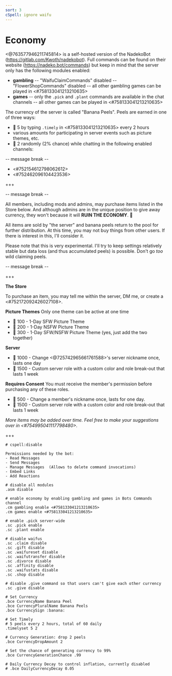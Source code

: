 ```yaml
---
sort: 3
cSpell: ignore waifu
---
```


# Economy

<@763577946211745814> is a self-hosted version of the NadekoBot (<https://gitlab.com/Kwoth/nadekobot>).  Full commands can be found on their website (<https://nadeko.bot/commands>) but keep in mind that the server only has the following modules enabled:

- **gambling**
-- "WaifuClaimCommands" disabled
-- "FlowerShopCommands" disabled
-- all other gambling games can be played in <#758133041213210635>
- **games**
-- only the `.pick` and `.plant` commands are available in the chat channels
-- all other games can be played in <#758133041213210635>

The currency of the server is called "Banana Peels".  Peels are earned in one of three ways:
- :banana: 5 by typing `.timely` in <#758133041213210635> every 2 hours
- various amounts for participating in server events such as picture themes, etc.
- :banana: 2 randomly (2% chance) while chatting in the following enabled channels:

-- message break --

- <#752154612798062612>
- <#752462096104423536>

+++

-- message break -- 

All members, including mods and admins, may purchase items listed in the Store below.  And although admins are in the unique position to give away currency, they won't because it will **RUIN THE ECONOMY**.  :rofl:

All items are sold by "the server" and banana peels return to the pool for further distribution.  At this time, you may not buy things from other users.  If there is interest in this, I'll consider it.  

Please note that this is very experimental.  I'll try to keep settings relatively stable but data loss (and thus accumulated peels) is possible.  Don't go *too* wild claiming peels.

-- message break --

+++

**__The Store__**

To purchase an item, you may tell me within the server, DM me, or create a <#752172092426027108>.


**__Picture Themes__**
Only one theme can be active at one time

- :banana: 100 - 1-Day SFW Picture Theme
- :banana: 200 - 1-Day NSFW Picture Theme
- :banana: 300 - 1-Day SFW/NSFW Picture Theme (yes, just add the two together)

**__Server__**
- :banana: 1000 - Change <@725742965661761588>'s server nickname once, lasts one day
- :banana: 1500 - Custom server role with a custom color and role break-out that lasts 1 week

**__Requires Consent__**
You must receive the member's permission before purchasing any of these roles.

- :banana: 500 - Change a member's nickname once, lasts for one day.
- :banana: 1500 - Custom server role with a custom color and role break-out that lasts 1 week

*More items may be added over time.  Feel free to make your suggestions over in <#754995041117798480>.*

+++

```
# cspell:disable

Permissions needed by the bot:
- Read Messages
- Send Messages
- Manage Messages  (Allows to delete command invocations)
- Embed Links
- Add Reactions

# disable all modules
.asm disable

# enable economy by enabling gambling and games in Bots Commands channel
.cm gambling enable <#758133041213210635>
.cm games enable <#758133041213210635>

# enable .pick server-wide
.sc .pick enable
.sc .plant enable

# disable waifus
.sc .claim disable
.sc .gift disable
.sc .waifureset disable
.sc .waifutransfer disable
.sc .divorce disable
.sc .affinity disable
.sc .waifustats disable
.sc .shop disable

# disable .give command so that users can't give each other currency
.sc .give disable

# Set Currency
.bce CurrencyName Banana Peel
.bce CurrencyPluralName Banana Peels
.bce CurrencySign :banana:

# Set Timely
# 5 peels every 2 hours, total of 60 daily
.timelyset 5 2

# Currency Generation: drop 2 peels
.bce CurrencyDropAmount 2

# Set the chance of generating currency to 99%
.bce CurrencyGenerationChance .99

# Daily Currency Decay to control inflation, currently disabled
# .bce DailyCurrencyDecay 0.05

```
